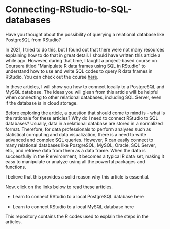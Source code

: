 # Connecting-RStudio-to-SQL-databases

Have you thought about the possibility of querying a relational database like PostgreSQL from RStudio? 

In 2021, I tried to do this, but I found out that there were not many resources explaining how to do that in great detail. I should have written this article a while ago. However, during that time, I taught a project-based course on Coursera titled "Manipulate R data frames using SQL in RStudio" to understand how to use and write SQL codes to query R data frames in RStudio. You can check out the course [here](https://www.coursera.org/learn/manipulate-r-data-frames-using-sql-rstudio/home/week/1).

In these articles, I will show you how to connect locally to a PostgreSQL and MySQL database. The ideas you will glean from this article will be helpful when connecting to other relational databases, including SQL Server, even if the database is in cloud storage.

Before exploring the article, a question that should come to mind is – what is the rationale for these articles? Why do I need to connect RStudio to SQL databases? 
Usually, data in a relational database are stored in a normalized format. Therefore, for data professionals to perform analyses such as statistical computing and data visualization, there is a need to write advanced and complex SQL queries. However, R can easily connect to many relational databases like PostgreSQL, MySQL, Oracle, SQL Server, etc., and retrieve data from them as a data frame. When the data is successfully in the R environment, it becomes a typical R data set, making it easy to manipulate or analyze using all the powerful packages and functions.

I believe that this provides a solid reason why this article is essential.

Now, click on the links below to read these articles.

* Learn to connect RStudio to a local PostgreSQL database here

* Learn to connect RStudio to a local MySQL database here

This repository contains the R codes used to explain the steps in the articles.
